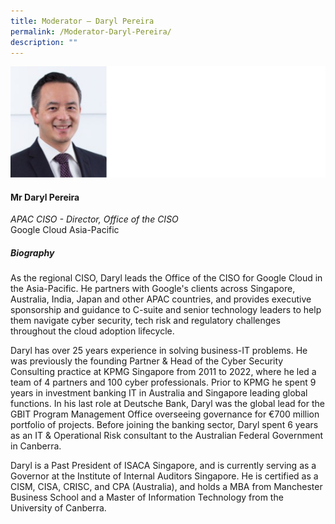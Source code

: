 ```yaml
---
title: Moderator – Daryl Pereira
permalink: /Moderator-Daryl-Pereira/
description: ""
---
```


![](/images/Speakers/Daryl%20Pereira.jpg)

#### **Mr Daryl Pereira**

*APAC CISO - Director, Office of the CISO*  
Google Cloud Asia-Pacific

##### **Biography**
As the regional CISO, Daryl leads the Office of the CISO for Google Cloud in the Asia-Pacific. He partners with Google's clients across Singapore, Australia, India, Japan and other APAC countries, and provides executive sponsorship and guidance to C-suite and senior technology leaders to help them navigate cyber security, tech risk and regulatory challenges throughout the cloud adoption lifecycle. 

Daryl has over 25 years experience in solving business-IT problems. He was previously the founding Partner & Head of the Cyber Security Consulting practice at KPMG Singapore from 2011 to 2022, where he led a team of 4 partners and 100 cyber professionals. Prior to KPMG he spent 9 years in investment banking IT in Australia and Singapore leading global functions. In his last role at Deutsche Bank, Daryl was the global lead for the GBIT Program Management Office overseeing governance for €700 million portfolio of projects. Before joining the banking sector, Daryl spent 6 years as an IT & Operational Risk consultant to the Australian Federal Government in Canberra. 

Daryl is a Past President of ISACA Singapore, and is currently serving as a Governor at the Institute of Internal Auditors Singapore. He is certified as a CISM, CISA, CRISC, and CPA (Australia), and holds a MBA from Manchester Business School and a Master of Information Technology from the University of Canberra.